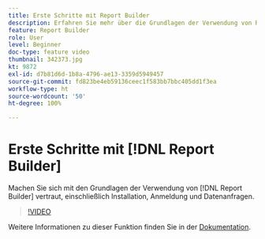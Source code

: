 ```yaml
---
title: Erste Schritte mit Report Builder
description: Erfahren Sie mehr über die Grundlagen der Verwendung von Report Builder, einschließlich Installation, Anmeldung und Datenanfragen.
feature: Report Builder
role: User
level: Beginner
doc-type: feature video
thumbnail: 342373.jpg
kt: 9872
exl-id: d7b81d6d-1b8a-4796-ae13-3359d5949457
source-git-commit: fd823be4eb59136ceec1f583bb7bbc405dd1f3ea
workflow-type: ht
source-wordcount: '50'
ht-degree: 100%

---
```


# Erste Schritte mit [!DNL Report Builder]

Machen Sie sich mit den Grundlagen der Verwendung von [!DNL Report Builder] vertraut, einschließlich Installation, Anmeldung und Datenanfragen.

>[!VIDEO](https://video.tv.adobe.com/v/342373/?quality=12&learn=on)

Weitere Informationen zu dieser Funktion finden Sie in der [Dokumentation](https://experienceleague.adobe.com/docs/analytics/analyze/report-builder/home.html?lang=de).

